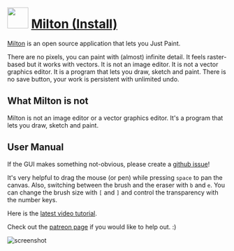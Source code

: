 ﻿# <img src="https://cdn.jsdelivr.net/gh/chtof/chocolatey-packages/automatic/milton.install/milton.install.png" width="48" height="48"/> [Milton (Install)](https://chocolatey.org/packages/milton.install)

[Milton](https://github.com/serge-rgb/milton) is an open source application that lets you Just Paint.

There are no pixels, you can paint with (almost) infinite detail. It feels raster-based but it works with vectors. It is not an image editor. It is not a vector graphics editor. It is a program that lets you draw, sketch and paint. There is no save button, your work is persistent with unlimited undo.

## What Milton is not

Milton is not an image editor or a vector graphics editor. It's a program that lets you draw, sketch and paint.

## User Manual

If the GUI makes something not-obvious, please create a [github issue](https://github.com/serge-rgb/milton/issues)!

It's very helpful to drag the mouse (or pen) while pressing `space` to pan the canvas.  Also, switching between the brush and the eraser with `b` and `e`.
You can change the brush size with `[` and `]` and control the transparency with the number keys.

Here is the  [latest video tutorial](https://www.youtube.com/watch?v=g27gHio2Ohk).

Check out the [patreon page](https://www.patreon.com/serge_rgb?ty=h) if you would like to help out. :)

![screenshot](https://cdn.jsdelivr.net/gh/chtof/chocolatey-packages/automatic/milton.install/screenshot.png)